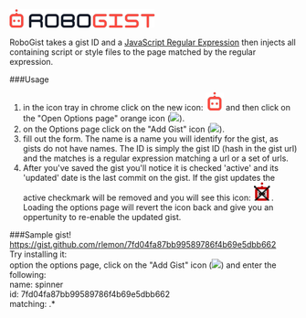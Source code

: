 <img src="https://raw.githubusercontent.com/rlemon/RoboGist/master/logo-main.png" />  

RoboGist takes a gist ID and a [JavaScript Regular Expression](https://developer.mozilla.org/en/docs/Web/JavaScript/Guide/Regular_Expressions) then injects all containing script or style files to the page matched by the regular expression.  

###Usage  
1) in the icon tray in chrome click on the new icon: <img src="https://raw.githubusercontent.com/rlemon/RoboGist/master/icon.png" /> and then click on the "Open Options page" orange icon (<img src="http://i.imgur.com/Y9UWh4q.png" />).    
2) on the Options page click on the "Add Gist" icon (<img src="http://i.imgur.com/jNzg90i.png" />).  
3) fill out the form. The name is a name you will identify for the gist, as gists do not have names. The ID is simply the gist ID (hash in the gist url) and the matches is a regular expression matching a url or a set of urls.    
4) After you've saved the gist you'll notice it is checked 'active' and its 'updated' date is the last commit on the gist. If the gist updates the active checkmark will be removed and you will see this icon: <img src="https://raw.githubusercontent.com/rlemon/RoboGist/master/icon-alt.png" />. Loading the options page will revert the icon back and give you an oppertunity to re-enable the updated gist. 

###Sample gist!  
https://gist.github.com/rlemon/7fd04fa87bb99589786f4b69e5dbb662  
Try installing it:  
option the options page, click on the "Add Gist" icon (<img src="http://i.imgur.com/jNzg90i.png" />) and enter the following:   
name: spinner  
id: 7fd04fa87bb99589786f4b69e5dbb662  
matching: .*